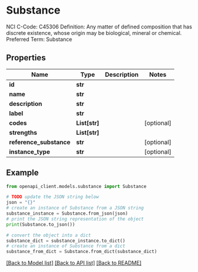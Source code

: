 # Substance

NCI C-Code: C45306 Definition: Any matter of defined composition that has discrete existence, whose origin may be biological, mineral or chemical. Preferred Term: Substance

## Properties

Name | Type | Description | Notes
------------ | ------------- | ------------- | -------------
**id** | **str** |  | 
**name** | **str** |  | 
**description** | **str** |  | 
**label** | **str** |  | 
**codes** | **List[str]** |  | [optional] 
**strengths** | **List[str]** |  | 
**reference_substance** | **str** |  | [optional] 
**instance_type** | **str** |  | [optional] 

## Example

```python
from openapi_client.models.substance import Substance

# TODO update the JSON string below
json = "{}"
# create an instance of Substance from a JSON string
substance_instance = Substance.from_json(json)
# print the JSON string representation of the object
print(Substance.to_json())

# convert the object into a dict
substance_dict = substance_instance.to_dict()
# create an instance of Substance from a dict
substance_from_dict = Substance.from_dict(substance_dict)
```
[[Back to Model list]](../README.md#documentation-for-models) [[Back to API list]](../README.md#documentation-for-api-endpoints) [[Back to README]](../README.md)


